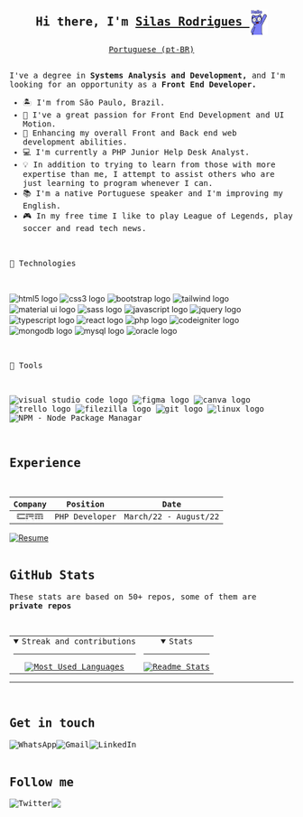 <div style="display: inline_block">
<samp>
  <h2 align="center">Hi there, I'm 
    <a href="http://silasrodrigues.me">
      Silas Rodrigues
    </a>
      <img align="center" src="./images/hello.gif" height="45px" alt="Hello" />
  </h2>

  <p align="center">
    <a href="./translation/README-pt_BR.md">Portuguese (pt-BR)</a>
  </p>

  <p align="left"> 
   <br>
    I've a degree in <strong>Systems Analysis and Development,</strong> and I'm looking for an opportunity as a <strong>Front End Developer.</strong><br>
  </p>
  <ul align="left">
    <li>🏝 I'm from São Paulo, Brazil.</li>
    <li>💜 I've a great passion for Front End Development and UI Motion.</li>
    <li>🌱 Enhancing my overall Front and Back end web development abilities.</li>
    <li>💻 I'm currently a PHP Junior Help Desk Analyst.</li>
    <li> 💡 In addition to trying to learn from those with more expertise than me, I attempt to assist others who are just learning to program whenever I can.</li>
    <li>📚 I'm a native Portuguese speaker and I'm improving my English.</li>
    <li>🎮 In my free time I like to play League of Legends, play soccer and read tech news.</li>
  </ul>
</div>
<div style="display: inline_block">
<br>
  <p align="left" vertical-align="center">
  <samp>
  🔌 Technologies
  </p>
  <br>
  <p align="left">
    <img align="center" src="https://cdn.jsdelivr.net/gh/devicons/devicon/icons/html5/html5-original.svg" height="30" width="55" alt="html5 logo" title="HTML 5" />
    <img align="center" src="https://cdn.jsdelivr.net/gh/devicons/devicon/icons/css3/css3-original.svg" height="30" width="55" alt="css3 logo" title="CSS 3" />
    <img align="center" src="https://cdn.jsdelivr.net/gh/devicons/devicon/icons/bootstrap/bootstrap-original.svg" height="30" width="55" alt="bootstrap logo" title="Bootstrap" />
    <img align="center" src="https://cdn.jsdelivr.net/gh/devicons/devicon/icons/tailwindcss/tailwindcss-plain.svg" height="30" width="55" alt="tailwind logo" title="Tailwind CSS" />
    <img align="center" src="https://cdn.jsdelivr.net/gh/devicons/devicon/icons/materialui/materialui-original.svg" height="30" width="55" alt="material ui logo" title="Material UI"/>
    <img align="center" src="https://cdn.jsdelivr.net/gh/devicons/devicon/icons/sass/sass-original.svg" height="30" width="55" alt="sass logo" title="SASS" />
    <img align="center" src="https://cdn.jsdelivr.net/gh/devicons/devicon/icons/javascript/javascript-original.svg" height="30" width="55" alt="javascript logo" title="JavaScript" />
    <img align="center" src="https://cdn.jsdelivr.net/gh/devicons/devicon/icons/jquery/jquery-original.svg" height="30" width="55" alt="jquery logo" title="JQuery" />
    <img align="center" src="https://cdn.jsdelivr.net/gh/devicons/devicon/icons/typescript/typescript-original.svg" height="30" width="55" alt="typescript logo" title="TypeScript" />
    <img align="center" src="https://cdn.jsdelivr.net/gh/devicons/devicon/icons/react/react-original.svg" height="30" width="55" alt="react logo" title="React JS" />
    <img align="center" src="https://cdn.jsdelivr.net/gh/devicons/devicon/icons/php/php-original.svg" height="30" width="55" alt="php logo" title="PHP" />
    <img align="center" src="https://cdn.jsdelivr.net/gh/devicons/devicon/icons/codeigniter/codeigniter-plain.svg" height="30" width="55" alt="codeigniter logo" title="CodeIgniter" />
    <img align="center" src="https://cdn.jsdelivr.net/gh/devicons/devicon/icons/mongodb/mongodb-plain.svg" height="30" width="55" alt="mongodb logo" title="MongoDB" />
    <img align="center" src="https://cdn.jsdelivr.net/gh/devicons/devicon/icons/mysql/mysql-original.svg" height="30" width="55" alt="mysql logo" title="SQL" />
    <img align="center" src="https://cdn.jsdelivr.net/gh/devicons/devicon/icons/oracle/oracle-original.svg" height="55" width="55" alt="oracle logo" title="Oracle" />
  </p>
</div>

<div style="display: inline_block">
<br>
  <samp>
  <p align="left" vertical-align="center">
  🔧 Tools
  </p>
  <br>
  <p align="left">
    <img src="https://cdn.jsdelivr.net/gh/devicons/devicon/icons/vscode/vscode-original.svg" height="30" width="55" alt="visual studio code logo" title="Visual Studio Code" />
    <img src="https://cdn.jsdelivr.net/gh/devicons/devicon/icons/figma/figma-original.svg" height="30" width="55" alt="figma logo" title="Figma" />
    <img src="https://cdn.jsdelivr.net/gh/devicons/devicon/icons/canva/canva-original.svg" height="30" width="55" alt="canva logo" title="Canva" />
    <img src="https://cdn.jsdelivr.net/gh/devicons/devicon/icons/trello/trello-plain.svg" height="30" width="55" alt="trello logo" title="Trello" />
    <img src="https://cdn.jsdelivr.net/gh/devicons/devicon/icons/filezilla/filezilla-plain.svg" height="30" width="55" alt="filezilla logo" title="FileZilla" />
    <img src="https://cdn.jsdelivr.net/gh/devicons/devicon/icons/git/git-original.svg" height="30" width="55" alt="git logo" title="Git" />
    <img src="https://cdn.jsdelivr.net/gh/devicons/devicon/icons/linux/linux-original.svg" height="30" width="55" alt="linux logo" title="Linux" />
    <img src="https://cdn.jsdelivr.net/gh/devicons/devicon/icons/npm/npm-original-wordmark.svg"  height="30" width="55" alt="NPM - Node Package Managar" title="NPM" />
  </p>
</div>

<br>

<div style="display: inline_block">
  <samp>
  <h2 align="left">Experience</h2>
<br>
  <table width="100">
    <thead>
      <tr>
        <th>Company</th>
        <th>Position</th>
        <th>Date</th>
      </tr>
    </thead>
    <tbody>
      <tr>
        <td align="center">
          <a href="https://crmservices.com.br">
            <img align="center" src="./images/crm-logo.png" height="15px" alt="CRM logo" title="CRM Services" />
          </a>
        </td>
        <td>
          PHP Developer
        </td>
        <td>
          March/22 - August/22
        </td>
      </tr>
    </tbody>
  </table>
</div>

<div class="display-inline-block">
  <a href="https://silasrodrigues.me/resume.pdf" target="_blank">
    <img align="center" src="https://img.shields.io/badge/-Resume-ccc?style=for-the-badge&logo=adobe-acrobat-reader&logoColor=1c1c1c" alt="Resume">
  </a>
</div>

<br>

<div style="display: inline_block">
  <samp>
  <h2 align="left">GitHub Stats</h2>
  <p align="left">These stats are based on 50+ repos, some of them are <strong>private repos</strong></p>
<br>
  <table width="50%">
    <tr>
      <td align="center">
        <details open>
          <summary>Streak and contributions</summary>
          <hr>
          <a href="https://github.com/SilasRodrigues19">
            <img src="https://github-readme-streak-stats.herokuapp.com?user=SilasRodrigues19&theme=dracula" alt="Most Used Languages" />
          </a>
        </details>
      </td>
      <td align="center">
        <details open>
          <summary>Stats</summary>
          <hr>
          <a href="https://github.com/SilasRodrigues19">
            <img src="https://github-readme-stats.vercel.app/api?username=SilasRodrigues19&show_icons=true&theme=dracula&icon_color=ff79c6&include_all_commits=true&count_private=true" alt="Readme Stats" />
          </a>
        </details>
      </td>
    </tr>
  </table>
    <hr>
</div>

<br>
<div style="display: inline_block">
  <samp>
  <h2 align="left">Get in touch
  </h2>
  <a href="https://wa.me/5519992576970" target="_blank">
    <img align="left" src="https://img.shields.io/badge/-Whats-1c1c1c?style=for-the-badge&logo=whatsapp&logoColor=white" alt="WhatsApp">
  </a>
  
  <a href="mailto:silasrodrigues.fatec@gmail.com?subject=Contato GitHub" target="_blank">
    <img align="left" src="https://img.shields.io/badge/-Mail-1c1c1c?style=for-the-badge&logo=gmail&logoColor=white" alt="Gmail">
  </a>

  <a href="https://linkedin.com/in/silasrodrigues19/" target="_blank">
    <img align="left" src="https://img.shields.io/badge/-LinkedIn-1c1c1c?style=for-the-badge&logo=linkedin&logoColor=white" alt="LinkedIn">
  </a>
</div>
<br><br>

<div style="display: inline_block">
  <samp>
  <h2 align="left">Follow me
  </h2>
    <a href="https://twitter.com/intent/user?screen_name=Jinuye1" target="_blank">
    <img align="left" src="https://img.shields.io/twitter/follow/Jinuye1?logo=twitter&style=for-the-badge&color=0891b2&labelColor=1c1c1c&logoColor=white" alt="Twitter">
  </a>

  <a href="https://www.github.com/SilasRodrigues19" target="_blank">
    <img src="https://img.shields.io/github/followers/SilasRodrigues19?logo=github&style=for-the-badge&color=0891b2&labelColor=1c1c1c&logoColor=white">
  </a>
</div>
